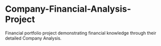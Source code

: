 # Company-Financial-Analysis-Project
Financial portfolio project demonstrating financial knowledge through their detailed Company Analysis.
